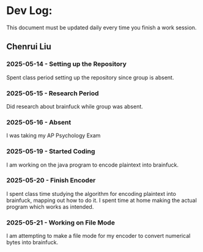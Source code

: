 # Dev Log:

This document must be updated daily every time you finish a work session.

## Chenrui Liu

### 2025-05-14 - Setting up the Repository
Spent class period setting up the repository since group is absent.

### 2025-05-15 - Research Period
Did research about brainfuck while group was absent.

### 2025-05-16 - Absent
I was taking my AP Psychology Exam

### 2025-05-19 - Started Coding
I am working on the java program to encode plaintext into brainfuck.

### 2025-05-20 - Finish Encoder
I spent class time studying the algorithm for encoding plaintext into brainfuck, mapping out how to do it. I spent time at home making the actual program which works as intended.

### 2025-05-21 - Working on File Mode
I am attempting to make a file mode for my encoder to convert numerical bytes into brainfuck.
